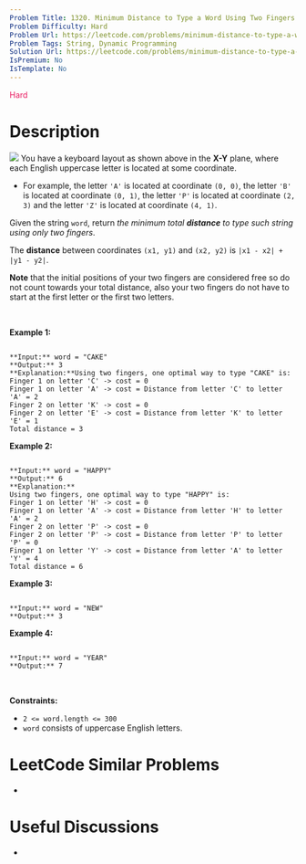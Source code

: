 ```yaml
---
Problem Title: 1320. Minimum Distance to Type a Word Using Two Fingers
Problem Difficulty: Hard
Problem Url: https://leetcode.com/problems/minimum-distance-to-type-a-word-using-two-fingers/
Problem Tags: String, Dynamic Programming
Solution Url: https://leetcode.com/problems/minimum-distance-to-type-a-word-using-two-fingers/solution/
IsPremium: No
IsTemplate: No
---
```


<span style="color: rgb(233, 30, 99);">Hard</span>

# Description

![](https://assets.leetcode.com/uploads/2020/01/02/leetcode_keyboard.png)
You have a keyboard layout as shown above in the **X-Y** plane, where each English uppercase letter is located at some coordinate.


* For example, the letter `'A'` is located at coordinate `(0, 0)`, the letter `'B'` is located at coordinate `(0, 1)`, the letter `'P'` is located at coordinate `(2, 3)` and the letter `'Z'` is located at coordinate `(4, 1)`.


Given the string `word`, return *the minimum total **distance** to type such string using only two fingers*.


The **distance** between coordinates `(x1, y1)` and `(x2, y2)` is `|x1 - x2| + |y1 - y2|`.


**Note** that the initial positions of your two fingers are considered free so do not count towards your total distance, also your two fingers do not have to start at the first letter or the first two letters.


 


**Example 1:**



```

**Input:** word = "CAKE"
**Output:** 3
**Explanation:**Using two fingers, one optimal way to type "CAKE" is: 
Finger 1 on letter 'C' -> cost = 0 
Finger 1 on letter 'A' -> cost = Distance from letter 'C' to letter 'A' = 2 
Finger 2 on letter 'K' -> cost = 0 
Finger 2 on letter 'E' -> cost = Distance from letter 'K' to letter 'E' = 1 
Total distance = 3

```

**Example 2:**



```

**Input:** word = "HAPPY"
**Output:** 6
**Explanation:** 
Using two fingers, one optimal way to type "HAPPY" is:
Finger 1 on letter 'H' -> cost = 0
Finger 1 on letter 'A' -> cost = Distance from letter 'H' to letter 'A' = 2
Finger 2 on letter 'P' -> cost = 0
Finger 2 on letter 'P' -> cost = Distance from letter 'P' to letter 'P' = 0
Finger 1 on letter 'Y' -> cost = Distance from letter 'A' to letter 'Y' = 4
Total distance = 6

```

**Example 3:**



```

**Input:** word = "NEW"
**Output:** 3

```

**Example 4:**



```

**Input:** word = "YEAR"
**Output:** 7

```

 


**Constraints:**


* `2 <= word.length <= 300`
* `word` consists of uppercase English letters.




# LeetCode Similar Problems

- []()

# Useful Discussions

- []()
